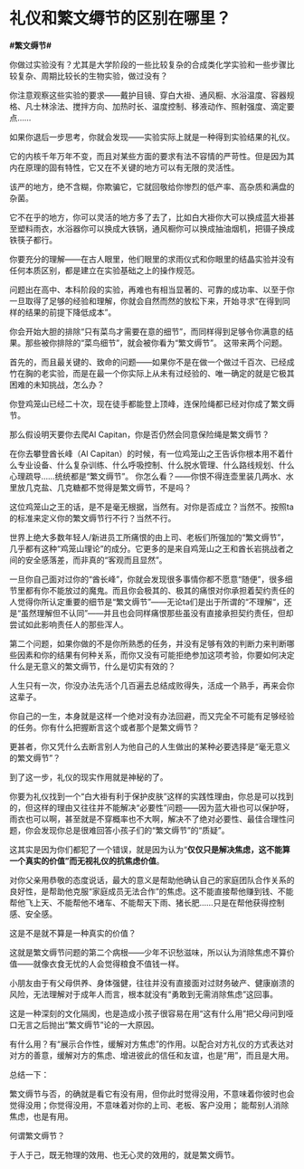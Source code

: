 # 礼仪和繁文缛节的区别在哪里？
**#繁文缛节#** 

你做过实验没有？尤其是大学阶段的一些比较复杂的合成类化学实验和一些步骤比较复杂、周期比较长的生物实验，做过没有？

你注意观察这些实验的要求——戴护目镜、穿白大褂、通风橱、水浴温度、容器规格、凡士林涂法、搅拌方向、加热时长、温度控制、移液动作、照射强度、滴定要点……

如果你退后一步思考，你就会发现——实验实际上就是一种得到实验结果的礼仪。

它的内核千年万年不变，而且对某些方面的要求有法不容情的严苛性。但是因为其内在原理的固有特性，它又在不关键的地方可以有无限的灵活性。

该严的地方，绝不含糊，你欺骗它，它就回敬给你惨烈的低产率、高杂质和满盘的杂菌。

它不在乎的地方，你可以灵活的地方多了去了，比如白大褂你大可以换成蓝大褂甚至塑料雨衣，水浴器你可以换成大铁锅，通风橱你可以换成抽油烟机，把镊子换成铁筷子都行。

你要充分的理解——在古人眼里，他们眼里的求雨仪式和你眼里的结晶实验并没有任何本质区别，都是建立在实验基础之上的操作规范。

问题出在高中、本科阶段的实验，再难也有相当显著的、可靠的成功率、以至于你一旦取得了足够的经验和理解，你就会自然而然的放松下来，开始寻求“在得到同样的结果的前提下降低成本”。

你会开始大胆的排除“只有菜鸟才需要在意的细节”，而同样得到足够令你满意的结果。那些被你排除的“菜鸟细节”，就会被你看为“繁文缛节”。
这带来两个问题。

首先的，而且最关键的、致命的问题——如果你不是在做一个做过千百次、已经成竹在胸的老实验，而是在最一个你实际上从未有过经验的、唯一确定的就是它极其困难的未知挑战，怎么办？

你登鸡笼山已经二十次，现在徒手都能登上顶峰，连保险绳都已经对你成了繁文缛节。

那么假设明天要你去爬Al Capitan，你是否仍然会同意保险绳是繁文缛节？

在你去攀登酋长峰（Al Capitan）的时候，有一位鸡笼山之王告诉你根本用不着什么专业设备、什么复杂训练、什么呼吸控制、什么脱水管理、什么路线规划、什么心理疏导……统统都是“繁文缛节”。
你怎么看？——你恨不得连壶里装几两水、水里放几克盐、几克糖都不觉得是繁文缛节，不是吗？

这位鸡笼山之王的话，是不是毫无根据，当然有。对你是否成立？当然不。按照ta的标准来定义你的繁文缛节行不行？当然不行。

世界上绝大多数年轻人/新进员工所痛恨的由上司、老板们所强加的“繁文缛节”，几乎都有这种“鸡笼山理论”的成分。它更多的是来自鸡笼山之王和酋长岩挑战者之间的安全感落差，而非真的“客观而且显然”。

一旦你自己面对过你的“酋长峰”，你就会发现很多事情你都不愿意“随便”，很多细节里都有你不能放过的魔鬼。而且你会极其的、极其的痛恨对你承担着契约责任的人觉得你所认定重要的细节是“繁文缛节”——无论ta们是出于所谓的“不理解“，还是“虽然理解但不认同”——并且也会同样痛恨那些虽没有直接承担契约责任，但却尝试如此影响责任人的那些浑人。

第二个问题，如果你做的不是你所熟悉的任务，并没有足够有效的判断力来判断哪些因素和你的结果有何种关系，而你又没有可能拒绝参加这项考验，你要如何决定什么是无意义的繁文缛节，什么是切实有效的？

人生只有一次，你没办法先活个几百遍去总结成败得失，活成一个熟手，再来会你这辈子。

你自己的一生，本身就是这样一个绝对没有办法回避，而又完全不可能有足够经验的任务。你有什么把握断言这个或者那个是繁文缛节？

更甚者，你又凭什么去断言别人为他自己的人生做出的某种必要选择是“毫无意义的繁文缛节”？

到了这一步，礼仪的现实作用就是神秘的了。

你要为礼仪找到一个“白大褂有利于保护皮肤”这样的实践性理由，你总是可以找到的，但这样的理由又往往并不能解决“必要性”问题——因为蓝大褂也可以保护呀，雨衣也可以啊，甚至就是不穿概率也不大啊，解决不了绝对必要性、最佳合理性问题，你会发现你总是很难回答小孩子们的“繁文缛节”的“质疑”。

这其实是因为你们都犯了一个错误，就是因为认为“**仅仅只是解决焦虑，这不能算一个真实的价值”而无视礼仪的抗焦虑价值**。

对你父亲用恭敬的态度说话，最大的意义是帮助他确认自己的家庭团队合作关系的良好性，是帮助他克服“家庭成员无法合作”的焦虑。这不能直接帮他赚到钱、不能帮他飞上天、不能帮他不堵车、不能帮天下雨、猪长肥……只是在帮他获得控制感、安全感。

这是不是就不算是一种真实的价值？

这就是繁文缛节问题的第二个病根——少年不识愁滋味，所以认为消除焦虑不算价值——就像衣食无忧的人会觉得粮食不值钱一样。

小朋友由于有父母供养、身体强健，往往并没有直接面对过财务破产、健康崩溃的风险，无法理解对于成年人而言，根本就没有“勇敢到无需消除焦虑”这回事。

这是一种深刻的文化隔阂，也是造成小孩子很容易在用“这有什么用”把父母问到哑口无言之后抛出“繁文缛节”论的一大原因。

有什么用？有“展示合作性，缓解对方焦虑”的作用。以配合对方礼仪的方式表达对对方的善意，缓解对方的焦虑、增进彼此的信任和友谊，也是“用”，而且是大用。

总结一下：

繁文缛节与否，的确就是看它有没有用，但你此时觉得没用，不意味着你彼时也会觉得没用；你觉得没用，不意味着对你的上司、老板、客户没用；
能帮别人消除焦虑，也是有用。

何谓繁文缛节？

于人于己，既无物理的效用、也无心灵的效用的，就是繁文缛节。